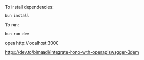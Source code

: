 To install dependencies:
```sh
bun install
```

To run:
```sh
bun run dev
```

open http://localhost:3000

https://dev.to/bimaadi/integrate-hono-with-openapiswagger-3dem
